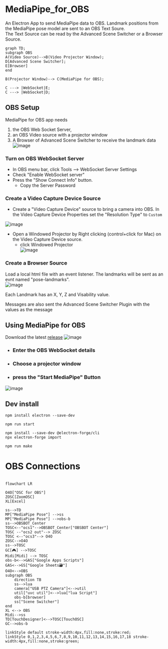 # MediaPipe_for_OBS
An Electron App to send MediaPipe data to OBS. Landmark positions from the MediaPipe pose model are sent to an OBS Text Soure.   
The Text Source can be read by the Advanced Scene Switcher or a Browser Source.  
```mermaid
graph TD;
subgraph OBS
A(Video Source)-->B(Video Projector Window);
D[Advanced Scene Switcher];
E[Browser]
end

B(Projector Window)--> C(MediaPipe for OBS);

C ---> |WebSocket|E;
C ---> |WebSocket|D;

```

## OBS Setup
MediaPipe for OBS app needs 
1. the OBS Web Socket Server,
2. an OBS Video source with a projector window
3. A Browser of Advanced Scene Switcher to receive the landmark data
![image](https://github.com/UUoocl/MediaPipe_for_OBS/assets/99063397/a6927c6b-2894-44f5-bdb5-6c33a798555b)


### Turn on OBS WebSocket Server
- In OBS menu bar, click Tools --> WebSocket Server Settings
- Check "Enable WebSocket server"
- Press the "Show Connect Info" button.
  - Copy the Server Password

### Create a Video Capture Device Source
- Create a "Video Capture Device" source to bring a camera into OBS. In the Video Capture Device Properties set the "Resolution Type" to `Custom`

![image](https://github.com/UUoocl/MediaPipe_for_OBS/assets/99063397/bf046b53-b8b9-403c-88d7-69c601a672ab)

- Open a Windowed Projector by  Right clicking (control+click for Mac) on the Video Capture Device source.
  - click Windowed Projector  
 ![image](https://github.com/UUoocl/MediaPipe_for_OBS/assets/99063397/dc80a9f6-c6a9-454c-af02-fcfe1d437be4)


### Create a Browser Source
Load a local html file with an event listener. 
The landmarks will be sent as an evnt named "pose-landmarks".  
![image](https://github.com/UUoocl/MediaPipe_for_OBS/assets/99063397/6d158908-8a9d-41de-b0e1-e775edab998c)


Each Landmark has an X, Y, Z and Visability value.  

Messages are also sent the Advanced Scene Switcher Plugin with the values as the message

## Using MediaPipe for OBS
Download the latest [release](https://github.com/UUoocl/MediaPipe_for_OBS/releases)
![image](https://github.com/UUoocl/MediaPipe_for_OBS/assets/99063397/093f216d-4c09-4cec-8c47-b659178a49d9)

- ### Enter the OBS WebSocket details 

- ### Choose a projector window
- ### press the "Start MediaPipe" Button
![image](https://github.com/UUoocl/MediaPipe_for_OBS/assets/99063397/eb79cb1e-82ab-4351-abbe-862b0245964e)


## Dev install
```
npm install electron --save-dev
```
```
npm run start
```


```
npm install --save-dev @electron-forge/cli
npx electron-forge import
```

```
npm run make
```


# OBS Connections

```mermaid

flowchart LR

O4O["OSC for OBS"]
ZOSC[ZoomOSC]
XL[Excel]

ss-->TD
MP["MediaPipe Pose"] -->ss
MP["MediaPipe Pose"] -->obs-b
ss-->OBSBOT_Center
TOSC<--"ocs1"-->OBSBOT_Center["OBSBOT Center"]
TOSC --"ocs2 out"--> ZOSC
TOSC <--"ocs3"--> O4O
ZOSC-->O4O
ss-->TOSC
GC[🎮] -->TOSC
Midi[Midi] --> TOSC
obs-b<-->GAS["Google Apps Scripts"]
GAS<-->GS["Google Sheets🗃️"]
O4O<-->OBS
subgraph OBS
    direction TB
    ss-->lua
    camera["USB PTZ Camera"]<-->util
    util["uvc util"]<-->lua["lua Script"]
    obs-b[browser]
    ss["Scene Switcher"]
end
XL <--> OBS
Midi-->ss
TD[TouchDesigner]<-->TOSC[TouchOSC]
GC-->obs-b

linkStyle default stroke-width:4px,fill:none,stroke:red;
linkStyle 0,1,2,3,4,5,6,7,8,9,10,11,12,13,14,15,16,17,18 stroke-width:4px,fill:none,stroke:green;
```
